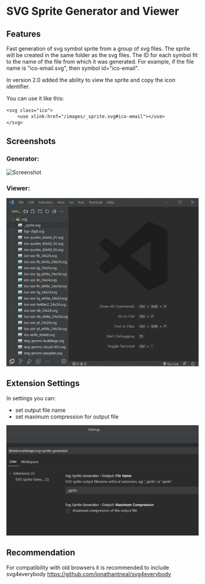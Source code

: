 # SVG Sprite Generator and Viewer

## Features

Fast generation of svg symbol sprite from a group of svg files.
The sprite will be created in the same folder as the svg files.
The ID for each symbol fit to the name of the file from which it was generated.
For example, if the file name is "ico-email.svg", then symbol id="ico-email".

In version 2.0 added the ability to view the sprite and copy the icon identifier.

You can use it like this:

```
<svg class="ico">
    <use xlink:href="/images/_sprite.svg#ico-email"></use>
</svg>
```

## Screenshots

### Generator:

![Screenshot](https://raw.githubusercontent.com/smatDnepr/SVG-Sprite-Generator/master/images/capture.gif)

### Viewer:

![Screenshot](https://raw.githubusercontent.com/smatDnepr/SVG-Sprite-Generator/master/images/capture-viewer-loop.gif)

## Extension Settings

In settings you can:

-   set output file name
-   set maximum compression for output file

![Image](https://raw.githubusercontent.com/smatDnepr/SVG-Sprite-Generator/master/images/feature-3.png)

## Recommendation

For compatibility with old browsers it is recommended to include svg4everybody
https://github.com/jonathantneal/svg4everybody
